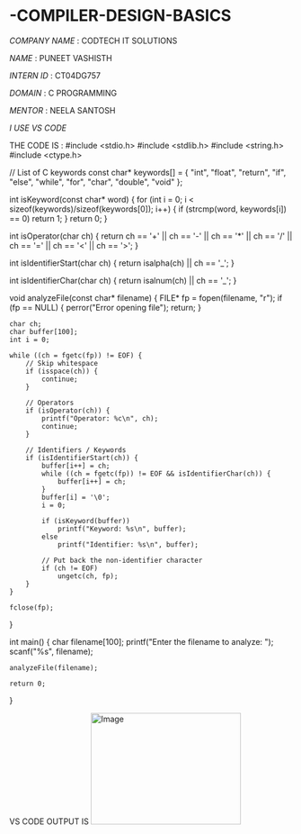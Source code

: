 # -COMPILER-DESIGN-BASICS

*COMPANY NAME* : CODTECH IT SOLUTIONS

*NAME* : PUNEET VASHISTH

*INTERN ID* : CT04DG757

*DOMAIN* : C PROGRAMMING

*MENTOR* : NEELA SANTOSH

*I USE VS CODE*

THE CODE IS :
#include <stdio.h>
#include <stdlib.h>
#include <string.h>
#include <ctype.h>

// List of C keywords
const char* keywords[] = {
    "int", "float", "return", "if", "else", "while", "for", "char", "double", "void"
};

int isKeyword(const char* word) {
    for (int i = 0; i < sizeof(keywords)/sizeof(keywords[0]); i++) {
        if (strcmp(word, keywords[i]) == 0)
            return 1;
    }
    return 0;
}

int isOperator(char ch) {
    return ch == '+' || ch == '-' || ch == '*' || ch == '/' || ch == '=' || ch == '<' || ch == '>';
}

int isIdentifierStart(char ch) {
    return isalpha(ch) || ch == '_';
}

int isIdentifierChar(char ch) {
    return isalnum(ch) || ch == '_';
}

void analyzeFile(const char* filename) {
    FILE* fp = fopen(filename, "r");
    if (fp == NULL) {
        perror("Error opening file");
        return;
    }

    char ch;
    char buffer[100];
    int i = 0;

    while ((ch = fgetc(fp)) != EOF) {
        // Skip whitespace
        if (isspace(ch)) {
            continue;
        }

        // Operators
        if (isOperator(ch)) {
            printf("Operator: %c\n", ch);
            continue;
        }

        // Identifiers / Keywords
        if (isIdentifierStart(ch)) {
            buffer[i++] = ch;
            while ((ch = fgetc(fp)) != EOF && isIdentifierChar(ch)) {
                buffer[i++] = ch;
            }
            buffer[i] = '\0';
            i = 0;

            if (isKeyword(buffer))
                printf("Keyword: %s\n", buffer);
            else
                printf("Identifier: %s\n", buffer);

            // Put back the non-identifier character
            if (ch != EOF)
                ungetc(ch, fp);
        }
    }

    fclose(fp);
}

int main() {
    char filename[100];
    printf("Enter the filename to analyze: ");
    scanf("%s", filename);

    analyzeFile(filename);

    return 0;
}

VS CODE OUTPUT IS 
<img width="267" height="198" alt="Image" src="https://github.com/user-attachments/assets/8ee7de79-14a7-4d72-9006-325cef76c973" />
